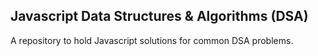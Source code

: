 ## Javascript Data Structures & Algorithms (DSA)

A repository to hold Javascript solutions for common DSA problems.
